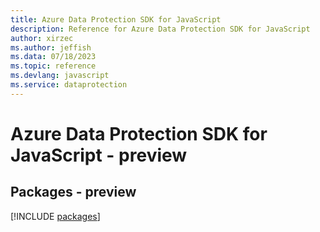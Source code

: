 ```yaml
---
title: Azure Data Protection SDK for JavaScript
description: Reference for Azure Data Protection SDK for JavaScript
author: xirzec
ms.author: jeffish
ms.data: 07/18/2023
ms.topic: reference
ms.devlang: javascript
ms.service: dataprotection
---
```

# Azure Data Protection SDK for JavaScript - preview
## Packages - preview
[!INCLUDE [packages](data-protection-index.md)]